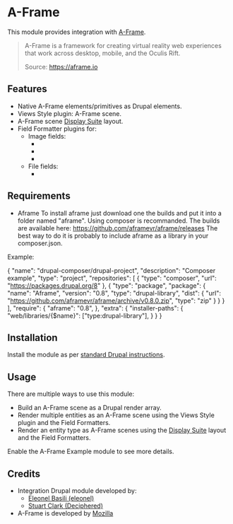 A-Frame
=======

This module provides integration with [A-Frame](http://aframe.io).

> A-Frame is a framework for creating virtual reality web experiences that work
> across desktop, mobile, and the Oculis Rift.
>
> Source: https://aframe.io



Features
--------

* Native A-Frame elements/primitives as Drupal elements.
* Views Style plugin: A-Frame scene.
* A-Frame scene [Display Suite](https://drupal.org/project/ds) layout.
* Field Formatter plugins for:
  * Image fields:
    * [<a-image>](https://aframe.io/docs/primitives/a-image.html)
    * [<a-curvedimage>](https://aframe.io/docs/primitives/a-curvedimage.html)
    * [<a-sky>](https://aframe.io/docs/primitives/a-sky.html)
  * File fields:
    * [<a-model>](https://aframe.io/docs/primitives/a-model.html)



Requirements
------------

* Aframe
To install aframe just download one the builds and put it into a folder named "aframe". Using composer is recommanded. The builds are available here: https://github.com/aframevr/aframe/releases 
The best way to do it is probably to include aframe as a library in your composer.json.

Example:

{
    "name": "drupal-composer/drupal-project",
    "description": "Composer example",
    "type": "project",
    "repositories": [
        {
            "type": "composer",
            "url": "https://packages.drupal.org/8"
        },
	{
	  "type": "package",
	  "package": {
            "name": "Aframe",
	    "version": "0.8",
	    "type": "drupal-library",
	    "dist": {
              "url": "https://github.com/aframevr/aframe/archive/v0.8.0.zip",
	      "type": "zip"
	    }
	  }
	}
    ],
    "require": {
        "aframe": "0.8",
    },
    "extra": {
        "installer-paths": {
            "web/libraries/{$name}": ["type:drupal-library"],
        }
    }
}


Installation
------------

Install the module as per [standard Drupal instructions](https://www.drupal.org/documentation/install/modules-themes/modules-8).



Usage
-----

There are multiple ways to use this module:

* Build an A-Frame scene as a Drupal render array.
* Render multiple entities as an A-Frame scene using the Views Style plugin and
  the Field Formatters.
* Render an entity type as A-Frame scenes using the [Display Suite](https://drupal.org/project/ds)
  layout and the Field Formatters.

Enable the A-Frame Example module to see more details.



Credits
-------

* Integration Drupal module developed by:
  - [Eleonel Basili (eleonel)](http://www.eleonelbasili.co.nz)
  - [Stuart Clark (Deciphered)](http://stuar.tc/lark)
* A-Frame is developed by [Mozilla](http://www.mozilla.org)
